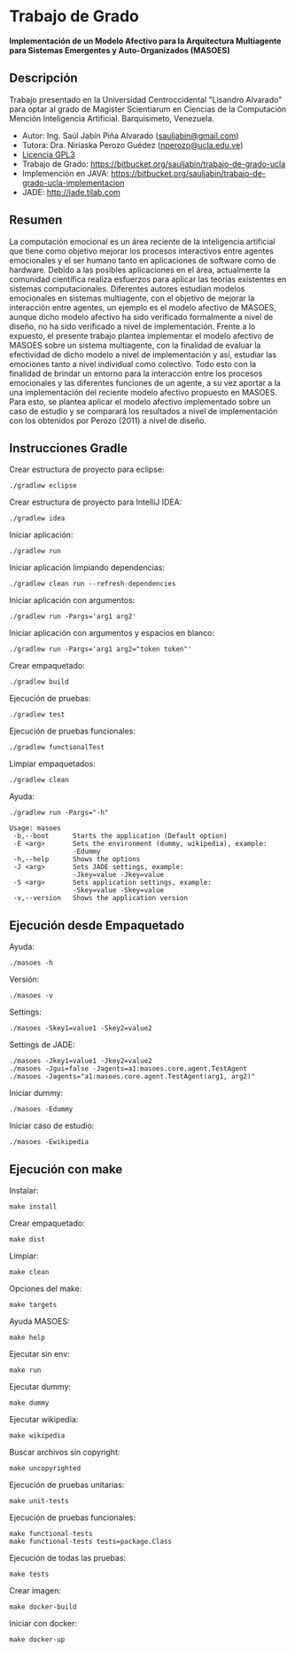 # Trabajo de Grado

**Implementación de un Modelo Afectivo para la Arquitectura Multiagente para Sistemas Emergentes y Auto-Organizados (MASOES)**

## Descripción

Trabajo presentado en la Universidad Centroccidental "Lisandro Alvarado" para
optar al grado de Magister Scientiarum en Ciencias de la Computación Mención
Inteligencia Artificial. Barquisimeto, Venezuela.

* Autor: Ing. Saúl Jabín Piña Alvarado (<sauljabin@gmail.com>)
* Tutora: Dra. Niriaska Perozo Guédez (<nperozo@ucla.edu.ve>)
* [Licencia GPL3](http://www.gnu.org/licenses/)
* Trabajo de Grado: https://bitbucket.org/sauljabin/trabajo-de-grado-ucla
* Implemención en JAVA: https://bitbucket.org/sauljabin/trabajo-de-grado-ucla-implementacion
* JADE: http://jade.tilab.com

## Resumen

La computación emocional es un área reciente de la inteligencia artificial que
tiene como objetivo mejorar los procesos interactivos entre agentes emocionales
y el ser humano tanto en aplicaciones de software como de hardware. Debido a las
posibles aplicaciones en el área, actualmente la comunidad científica realiza
esfuerzos para aplicar las teorías existentes en sistemas computacionales.
Diferentes autores estudian modelos emocionales en sistemas multiagente, con el
objetivo de mejorar la interacción entre agentes, un ejemplo es el modelo
afectivo de MASOES, aunque dicho modelo afectivo ha sido verificado formalmente
a nivel de diseño, no ha sido verificado a nivel de implementación. Frente a lo
expuesto, el presente trabajo plantea implementar el modelo afectivo de MASOES
sobre un sistema multiagente, con la finalidad de evaluar la efectividad de
dicho modelo a nivel de implementación y así, estudiar las emociones tanto a
nivel individual como colectivo. Todo esto con la finalidad de brindar un
entorno para la interacción entre los procesos emocionales y las diferentes
funciones de un agente, a su vez aportar a la una implementación del reciente
modelo afectivo propuesto en MASOES. Para esto, se plantea aplicar el modelo
afectivo implementado sobre un caso de estudio y se comparará los resultados a
nivel de implementación con los obtenidos por Perozo (2011) a nivel de
diseño.

## Instrucciones Gradle

Crear estructura de proyecto para eclipse:

```
./gradlew eclipse
```

Crear estructura de proyecto para IntelliJ IDEA:

```
./gradlew idea
```

Iniciar aplicación:

```
./gradlew run
```

Iniciar aplicación limpiando dependencias:

```
./gradlew clean run --refresh-dependencies
```

Iniciar aplicación con argumentos:

```
./gradlew run -Pargs='arg1 arg2'
```

Iniciar aplicación con argumentos y espacios en blanco:

```
./gradlew run -Pargs='arg1 arg2="token token"'
```

Crear empaquetado:

```
./gradlew build
```

Ejecución de pruebas:

```
./gradlew test
```

Ejecución de pruebas funcionales:

```
./gradlew functionalTest
```

Limpiar empaquetados:

```
./gradlew clean
```

Ayuda:

```
./gradlew run -Pargs="-h"

Usage: masoes
 -b,--boot      Starts the application (Default option)
 -E <arg>       Sets the environment (dummy, wikipedia), example:
                -Edummy
 -h,--help      Shows the options
 -J <arg>       Sets JADE settings, example:
                -Jkey=value -Jkey=value
 -S <arg>       Sets application settings, example:
                -Skey=value -Skey=value
 -v,--version   Shows the application version
```

## Ejecución desde Empaquetado

Ayuda:

```
./masoes -h
```

Versión:

```
./masoes -v
```

Settings:

```
./masoes -Skey1=value1 -Skey2=value2
```

Settings de JADE:

```
./masoes -Jkey1=value1 -Jkey2=value2
./masoes -Jgui=false -Jagents=a1:masoes.core.agent.TestAgent
./masoes -Jagents="a1:masoes.core.agent.TestAgent(arg1, arg2)"
```

Iniciar dummy:

```
./masoes -Edummy
```

Iniciar caso de estudio:

```
./masoes -Ewikipedia
```

## Ejecución con make

Instalar:

```
make install
```

Crear empaquetado:

```
make dist
```

Limpiar:

```
make clean
```

Opciones del make:

```
make targets
```

Ayuda MASOES:

```
make help
```

Ejecutar sin env:

```
make run
```

Ejecutar dummy:

```
make dummy
```

Ejecutar wikipedia:

```
make wikipedia
```

Buscar archivos sin copyright:

```
make uncopyrighted
```

Ejecución de pruebas unitarias:

```
make unit-tests
```

Ejecución de pruebas funcionales:

```
make functional-tests
make functional-tests tests=package.Class
```

Ejecución de todas las pruebas:

```
make tests
```

Crear imagen:

```
make docker-build
```

Iniciar con docker:

```
make docker-up
```